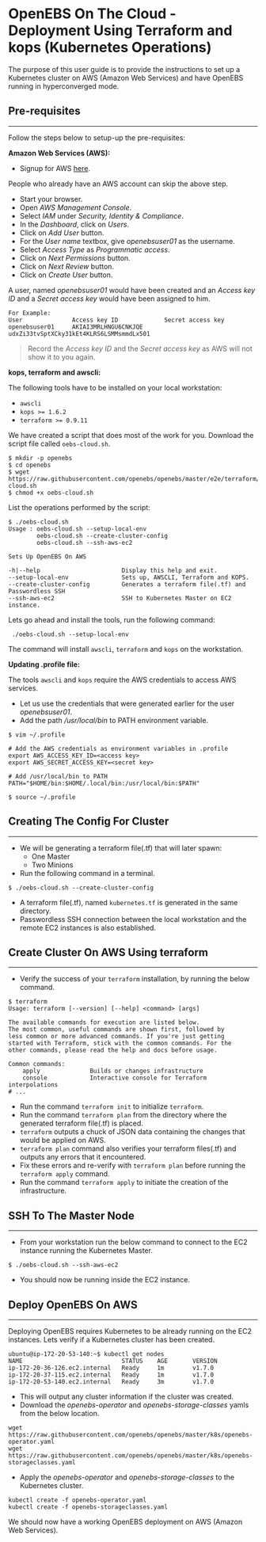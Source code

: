 # OpenEBS On The Cloud - Deployment Using Terraform and kops (Kubernetes Operations)

The purpose of this user guide is to provide the instructions to set up a Kubernetes cluster on AWS (Amazon Web Services) and have OpenEBS running in hyperconverged mode.

## Pre-requisites

---

Follow the steps below to setup-up the pre-requisites:

**Amazon Web Services (AWS):**

- Signup for AWS [here](https://portal.aws.amazon.com/gp/aws/developer/registration/index.html).

People who already have an AWS account can skip the above step.

- Start your browser.
- Open *AWS Management Console*.
- Select *IAM* under *Security, Identity & Compliance*.
- In the *Dashboard*, click on *Users*.
- Click on *Add User* button.
- For the *User name* textbox, give *openebsuser01* as the username.
- Select *Access Type* as *Programmatic access*.
- Click on *Next Permissions* button.
- Click on *Next Review* button.
- Click on *Create User* button.

A user, named *openebsuser01* would have been created and an *Access key ID* and a *Secret access key*
would have been assigned to him.

```
For Example:
User              Access key ID             Secret access key
openebsuser01     AKIAI3MRLHNGU6CNKJQE      udxZi33tvSptXCky31kEt4KLRS6LSMMsmmdLx501
```

>Record the *Access key ID* and the *Secret access key* as AWS will not show it to you again.

**kops, terraform and awscli:**

The following tools have to be installed on your local workstation:

- `awscli`
- `kops >= 1.6.2`
- `terraform >= 0.9.11`

We have created a script that does most of the work for you. Download the script file called `oebs-cloud.sh`.

```
$ mkdir -p openebs
$ cd openebs
$ wget https://raw.githubusercontent.com/openebs/openebs/master/e2e/terraform/oebs-cloud.sh
$ chmod +x oebs-cloud.sh
```

List the operations performed by the script:
```
$ ./oebs-cloud.sh
Usage : oebs-cloud.sh --setup-local-env
        oebs-cloud.sh --create-cluster-config
        oebs-cloud.sh --ssh-aws-ec2

Sets Up OpenEBS On AWS

-h|--help                       Display this help and exit.
--setup-local-env               Sets up, AWSCLI, Terraform and KOPS.
--create-cluster-config         Generates a terraform file(.tf) and Passwordless SSH
--ssh-aws-ec2                   SSH to Kubernetes Master on EC2 instance.

```

Lets go ahead and install the tools, run the following command:

```
 ./oebs-cloud.sh --setup-local-env
```

The command will install `awscli`, `terraform` and `kops` on the workstation.

**Updating .profile file:**

The tools `awscli` and `kops` require the AWS credentials to access AWS services.

- Let us use the credentials that were generated earlier for the user *openebsuser01*.
- Add the path */usr/local/bin* to PATH environment variable.

```
$ vim ~/.profile

# Add the AWS credentials as environment variables in .profile
export AWS_ACCESS_KEY_ID=<access key>
export AWS_SECRET_ACCESS_KEY=<secret key>

# Add /usr/local/bin to PATH
PATH="$HOME/bin:$HOME/.local/bin:/usr/local/bin:$PATH"

$ source ~/.profile
```

## Creating The Config For Cluster

---

- We will be generating a terraform file(.tf) that will later spawn:
  - One Master
  - Two Minions
- Run the following command in a terminal.

```
$ ./oebs-cloud.sh --create-cluster-config
```

- A terraform file(.tf), named `kubernetes.tf` is generated in the same directory.
- Passwordless SSH connection between the local workstation and the remote EC2 instances is also established.

## Create Cluster On AWS Using terraform

---

- Verify the success of your `terraform` installation, by running the below command.

```
$ terraform
Usage: terraform [--version] [--help] <command> [args]

The available commands for execution are listed below.
The most common, useful commands are shown first, followed by
less common or more advanced commands. If you're just getting
started with Terraform, stick with the common commands. For the
other commands, please read the help and docs before usage.

Common commands:
    apply              Builds or changes infrastructure
    console            Interactive console for Terraform interpolations
# ...
```

- Run the command `terraform init` to initialize `terraform`.
- Run the command `terraform plan` from the directory where the generated terraform file(.tf) is placed.
- `terraform` outputs a chuck of JSON data containing the changes that would be applied on AWS.
- `terraform plan` command also verifies your terraform files(.tf) and outputs any errors that it encountered.
- Fix these errors and re-verify with `terraform plan` before running the `terraform apply` command.
- Run the command `terraform apply` to initiate the creation of the infrastructure.

## SSH To The Master Node

---

- From your workstation run the below command to connect to the EC2 instance running the Kubernetes Master.

```
$ ./oebs-cloud.sh --ssh-aws-ec2
```

- You should now be running inside the EC2 instance.

## Deploy OpenEBS On AWS

---

Deploying OpenEBS requires Kubernetes to be already running on the EC2 instances. Lets verify if a Kubernetes cluster has been created.

```
ubuntu@ip-172-20-53-140:~$ kubectl get nodes 
NAME                            STATUS    AGE       VERSION 
ip-172-20-36-126.ec2.internal   Ready     1m        v1.7.0 
ip-172-20-37-115.ec2.internal   Ready     1m        v1.7.0 
ip-172-20-53-140.ec2.internal   Ready     3m        v1.7.0
```

- This will output any cluster information if the cluster was created.
- Download the *openebs-operator* and *openebs-storage-classes* yamls from the below location.

```
wget https://raw.githubusercontent.com/openebs/openebs/master/k8s/openebs-operator.yaml
wget https://raw.githubusercontent.com/openebs/openebs/master/k8s/openebs-storageclasses.yaml
```

- Apply the *openebs-operator* and *openebs-storage-classes* to the Kubernetes cluster.

```
kubectl create -f openebs-operator.yaml
kubectl create -f openebs-storageclasses.yaml
```

We should now have a working OpenEBS deployment on AWS (Amazon Web Services).
